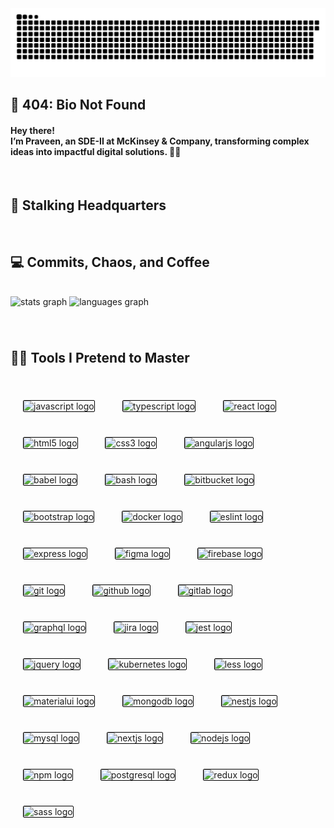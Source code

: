 <img src="snake.svg" alt="Snake animation" />
<!-- <img src="https://raw.githubusercontent.com/praveen-0910/praveen-0910/output/snake.svg" alt="Snake animation" /> -->
<br clear="both">
<h2 align="left">🚧 404: Bio Not Found</h2>
<h4 align="left">Hey there!<br>I’m Praveen, an SDE-II at McKinsey & Company, transforming complex ideas into impactful digital solutions. 🚀✨</h4>
<br clear="both">
<h2 align="left">📡 Stalking Headquarters</h2>
<!-- <div align="left">
  <a href="https://www.instagram.com/pr__veen" target="_blank">
    <img src="https://img.shields.io/static/v1?message=Instagram&logo=instagram&label=&color=E4405F&logoColor=white&labelColor=&style=for-the-badge" height="35" alt="instagram logo"  />
  </a>
  <a href="https://www.linkedin.com/in/pr--veen/" target="_blank">
    <img src="https://img.shields.io/static/v1?message=LinkedIn&logo=linkedin&label=&color=0077B5&logoColor=white&labelColor=&style=for-the-badge" height="35" alt="linkedin logo"  />
  </a>
</div> -->
<br clear="both">
<h2 align="left">💻 Commits, Chaos, and Coffee</h2>
<br clear="both">
<div align="left">
  <img src="https://github-readme-stats.vercel.app/api?username=praveen-0910&hide_title=true&hide_rank=true&show_icons=true&include_all_commits=true&count_private=true&disable_animations=false&theme=city_lights&locale=en&hide_border=true" height="165" alt="stats graph"  />
  <img src="https://github-readme-stats.vercel.app/api/top-langs?username=praveen-0910&locale=en&hide_title=true&layout=compact&card_width=320&langs_count=5&theme=city_lights&hide_border=true" height="165" alt="languages graph"  />
</div>

###

<br clear="both">
<h2 align="left">🧙‍♂️ Tools I Pretend to Master</h2>
<br clear="both">

<div align="left">
  <img src="https://cdn.jsdelivr.net/gh/devicons/devicon/icons/javascript/javascript-original.svg" height="40" width="40" style="margin: 20px; border: 1px solid black; border-radius: 2px;" alt="javascript logo" />
  <img src="https://cdn.jsdelivr.net/gh/devicons/devicon/icons/typescript/typescript-original.svg" height="40" width="40" style="margin: 20px; border: 1px solid black; border-radius: 2px;" alt="typescript logo" />
  <img src="https://cdn.jsdelivr.net/gh/devicons/devicon/icons/react/react-original.svg" height="40" width="40" style="margin: 20px; border: 1px solid black; border-radius: 2px;" alt="react logo" />
  <img src="https://cdn.jsdelivr.net/gh/devicons/devicon/icons/html5/html5-original.svg" height="40" width="40" style="margin: 20px; border: 1px solid black; border-radius: 2px;" alt="html5 logo" />
  <img src="https://cdn.jsdelivr.net/gh/devicons/devicon/icons/css3/css3-original.svg" height="40" width="40" style="margin: 20px; border: 1px solid black; border-radius: 2px;" alt="css3 logo" />
  <img src="https://cdn.jsdelivr.net/gh/devicons/devicon/icons/angularjs/angularjs-original.svg" height="40" width="40" style="margin: 20px; border: 1px solid black; border-radius: 2px;" alt="angularjs logo" />
  <img src="https://cdn.jsdelivr.net/gh/devicons/devicon/icons/babel/babel-original.svg" height="40" width="40" style="margin: 20px; border: 1px solid black; border-radius: 2px;" alt="babel logo" />
  <img src="https://cdn.jsdelivr.net/gh/devicons/devicon/icons/bash/bash-original.svg" height="40" width="40" style="margin: 20px; border: 1px solid black; border-radius: 2px;" alt="bash logo" />
  <img src="https://cdn.jsdelivr.net/gh/devicons/devicon/icons/bitbucket/bitbucket-original.svg" height="40" width="40" style="margin: 20px; border: 1px solid black; border-radius: 2px;" alt="bitbucket logo" />
  <img src="https://cdn.jsdelivr.net/gh/devicons/devicon/icons/bootstrap/bootstrap-original.svg" height="40" width="40" style="margin: 20px; border: 1px solid black; border-radius: 2px;" alt="bootstrap logo" />
  <img src="https://cdn.jsdelivr.net/gh/devicons/devicon/icons/docker/docker-original.svg" height="40" width="40" style="margin: 20px; border: 1px solid black; border-radius: 2px;" alt="docker logo" />
  <img src="https://cdn.jsdelivr.net/gh/devicons/devicon/icons/eslint/eslint-original.svg" height="40" width="40" style="margin: 20px; border: 1px solid black; border-radius: 2px;" alt="eslint logo" />
  <img src="https://cdn.jsdelivr.net/gh/devicons/devicon/icons/express/express-original.svg" height="40" width="40" style="margin: 20px; border: 1px solid black; border-radius: 2px;" alt="express logo" />
  <img src="https://cdn.jsdelivr.net/gh/devicons/devicon/icons/figma/figma-original.svg" height="40" width="40" style="margin: 20px; border: 1px solid black; border-radius: 2px;" alt="figma logo" />
  <img src="https://cdn.jsdelivr.net/gh/devicons/devicon/icons/firebase/firebase-plain.svg" height="40" width="40" style="margin: 20px; border: 1px solid black; border-radius: 2px;" alt="firebase logo" />
  <img src="https://cdn.jsdelivr.net/gh/devicons/devicon/icons/git/git-original.svg" height="40" width="40" style="margin: 20px; border: 1px solid black; border-radius: 2px;" alt="git logo" />
  <img src="https://cdn.jsdelivr.net/gh/devicons/devicon/icons/github/github-original.svg" height="40" width="40" style="margin: 20px; border: 1px solid black; border-radius: 2px;" alt="github logo" />
  <img src="https://cdn.jsdelivr.net/gh/devicons/devicon/icons/gitlab/gitlab-original.svg" height="40" width="40" style="margin: 20px; border: 1px solid black; border-radius: 2px;" alt="gitlab logo" />
  <img src="https://cdn.jsdelivr.net/gh/devicons/devicon/icons/graphql/graphql-plain.svg" height="40" width="40" style="margin: 20px; border: 1px solid black; border-radius: 2px;" alt="graphql logo" />
  <img src="https://cdn.jsdelivr.net/gh/devicons/devicon/icons/jira/jira-original.svg" height="40" width="40" style="margin: 20px; border: 1px solid black; border-radius: 2px;" alt="jira logo" />
  <img src="https://cdn.jsdelivr.net/gh/devicons/devicon/icons/jest/jest-plain.svg" height="40" width="40" style="margin: 20px; border: 1px solid black; border-radius: 2px;" alt="jest logo" />
  <img src="https://cdn.jsdelivr.net/gh/devicons/devicon/icons/jquery/jquery-original.svg" height="40" width="40" style="margin: 20px; border: 1px solid black; border-radius: 2px;" alt="jquery logo" />
  <img src="https://cdn.jsdelivr.net/gh/devicons/devicon/icons/kubernetes/kubernetes-plain.svg" height="40" width="40" style="margin: 20px; border: 1px solid black; border-radius: 2px;" alt="kubernetes logo" />
  <img src="https://cdn.jsdelivr.net/gh/devicons/devicon/icons/less/less-plain-wordmark.svg" height="40" width="40" style="margin: 20px; border: 1px solid black; border-radius: 2px;" alt="less logo" />
  <img src="https://cdn.jsdelivr.net/gh/devicons/devicon/icons/materialui/materialui-original.svg" height="40" width="40" style="margin: 20px; border: 1px solid black; border-radius: 2px;" alt="materialui logo" />
  <img src="https://cdn.jsdelivr.net/gh/devicons/devicon/icons/mongodb/mongodb-original.svg" height="40" width="40" style="margin: 20px; border: 1px solid black; border-radius: 2px;" alt="mongodb logo" />
  <img src="https://cdn.jsdelivr.net/gh/devicons/devicon/icons/nestjs/nestjs-original.svg" height="40" width="40" style="margin: 20px; border: 1px solid black; border-radius: 2px;" alt="nestjs logo" />
  <img src="https://cdn.jsdelivr.net/gh/devicons/devicon/icons/mysql/mysql-original.svg" height="40" width="40" style="margin: 20px; border: 1px solid black; border-radius: 2px;" alt="mysql logo" />
  <img src="https://cdn.jsdelivr.net/gh/devicons/devicon/icons/nextjs/nextjs-original.svg" height="40" width="40" style="margin: 20px; border: 1px solid black; border-radius: 2px;" alt="nextjs logo" />
  <img src="https://cdn.jsdelivr.net/gh/devicons/devicon/icons/nodejs/nodejs-original.svg" height="40" width="40" style="margin: 20px; border: 1px solid black; border-radius: 2px;" alt="nodejs logo" />
  <img src="https://cdn.jsdelivr.net/gh/devicons/devicon/icons/npm/npm-original-wordmark.svg" height="40" width="40" style="margin: 20px; border: 1px solid black; border-radius: 2px;" alt="npm logo" />
  <img src="https://cdn.jsdelivr.net/gh/devicons/devicon/icons/postgresql/postgresql-original.svg" height="40" width="40" style="margin: 20px; border: 1px solid black; border-radius: 2px;" alt="postgresql logo" />
  <img src="https://cdn.jsdelivr.net/gh/devicons/devicon/icons/redux/redux-original.svg" height="40" width="40" style="margin: 20px; border: 1px solid black; border-radius: 2px;" alt="redux logo" />
  <img src="https://cdn.jsdelivr.net/gh/devicons/devicon/icons/sass/sass-original.svg" height="40" width="40" style="margin: 20px; border: 1px solid black; border-radius: 2px;" alt="sass logo" />
</div>
